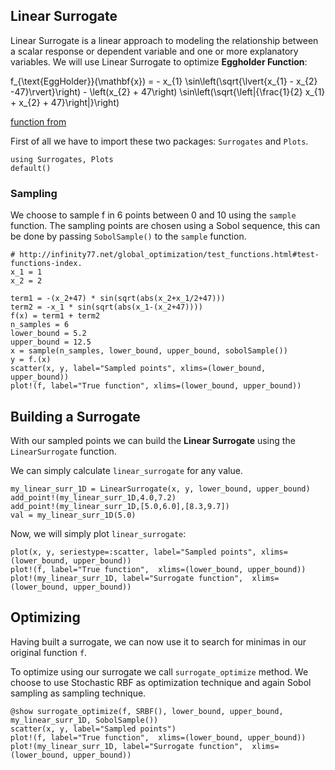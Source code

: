 ## Linear Surrogate
Linear Surrogate is a linear approach to modeling the relationship between a scalar response or dependent variable and one or more explanatory variables. We will use Linear Surrogate to optimize **Eggholder Function**:

f_{\text{EggHolder}}(\mathbf{x}) = - x_{1} \sin\left(\sqrt{\lvert{x_{1} - x_{2} -47}\rvert}\right) - \left(x_{2} + 47\right) \sin\left(\sqrt{\left|{\frac{1}{2} x_{1} + x_{2} + 47}\right|}\right)

[function from](http://infinity77.net/global_optimization/test_functions.html#test-functions-index.)

First of all we have to import these two packages: `Surrogates` and `Plots`.

```@example linear_surrogate1D
using Surrogates, Plots
default()
```

### Sampling

We choose to sample f in 6 points between 0 and 10 using the `sample` function. The sampling points are chosen using a Sobol sequence, this can be done by passing `SobolSample()` to the `sample` function.

```@example linear_surrogate1D
# http://infinity77.net/global_optimization/test_functions.html#test-functions-index.
x_1 = 1
x_2 = 2

term1 = -(x_2+47) * sin(sqrt(abs(x_2+x_1/2+47)))
term2 = -x_1 * sin(sqrt(abs(x_1-(x_2+47))))
f(x) = term1 + term2
n_samples = 6
lower_bound = 5.2
upper_bound = 12.5
x = sample(n_samples, lower_bound, upper_bound, sobolSample())
y = f.(x)
scatter(x, y, label="Sampled points", xlims=(lower_bound, upper_bound))
plot!(f, label="True function", xlims=(lower_bound, upper_bound))
```

## Building a Surrogate

With our sampled points we can build the **Linear Surrogate** using the `LinearSurrogate` function.

We can simply calculate `linear_surrogate` for any value.

```@example linear_surrogate1D
my_linear_surr_1D = LinearSurrogate(x, y, lower_bound, upper_bound)
add_point!(my_linear_surr_1D,4.0,7.2)
add_point!(my_linear_surr_1D,[5.0,6.0],[8.3,9.7])
val = my_linear_surr_1D(5.0)
```

Now, we will simply plot `linear_surrogate`:

```@example linear_surrogate1D
plot(x, y, seriestype=:scatter, label="Sampled points", xlims=(lower_bound, upper_bound))
plot!(f, label="True function",  xlims=(lower_bound, upper_bound))
plot!(my_linear_surr_1D, label="Surrogate function",  xlims=(lower_bound, upper_bound))
```

## Optimizing

Having built a surrogate, we can now use it to search for minimas in our original function `f`.

To optimize using our surrogate we call `surrogate_optimize` method. We choose to use Stochastic RBF as optimization technique and again Sobol sampling as sampling technique.

```@example linear_surrogate1D
@show surrogate_optimize(f, SRBF(), lower_bound, upper_bound, my_linear_surr_1D, SobolSample())
scatter(x, y, label="Sampled points")
plot!(f, label="True function",  xlims=(lower_bound, upper_bound))
plot!(my_linear_surr_1D, label="Surrogate function",  xlims=(lower_bound, upper_bound))
```
